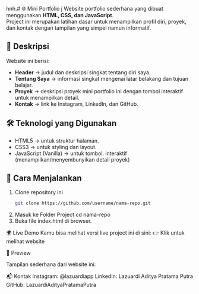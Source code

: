 hnh.# 🌐 Mini Portfolio
j
Website portfolio sederhana yang dibuat menggunakan **HTML, CSS, dan JavaScript**.  
Project ini merupakan latihan dasar untuk menampilkan profil diri, proyek, dan kontak dengan tampilan yang simpel namun informatif.

## 📖 Deskripsi
Website ini berisi:
- **Header** → judul dan deskripsi singkat tentang diri saya.  
- **Tentang Saya** → informasi singkat mengenai latar belakang dan tujuan belajar.  
- **Proyek** → deskripsi proyek mini portfolio ini dengan tombol interaktif untuk menampilkan detail.  
- **Kontak** → link ke Instagram, LinkedIn, dan GitHub.  

## 🛠️ Teknologi yang Digunakan
- HTML5 → untuk struktur halaman.  
- CSS3 → untuk styling dan layout.
- JavaScript (Vanilla) → untuk tombol. interaktif (menampilkan/menyembunyikan detail proyek)  

## 🚀 Cara Menjalankan
1. Clone repository ini  
   ```bash
   git clone https://github.com/username/nama-repo.git
2. Masuk ke Folder Project
   cd nama-repo
3. Buka file index.html di browser.

🌍 Live Demo
Kamu bisa melihat versi live project ini di sini:
👉 Klik untuk melihat website

📸 Preview

Tampilan sederhana dari website ini:

📬 Kontak
Instagram: @lazuardiapp
LinkedIn: Lazuardi Aditya Pratama Putra
GitHub: LazuardiAdityaPratamaPutra
